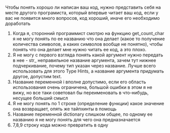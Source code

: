 Чтобы понять хорошо ли написан ваш код, нужно представить себя на месте другого програмиста, который впервые читает ваш код, если у вас не появится много вопросов, код хороший, иначе его необходимо доработать

1. Когда я, сторонний программист смотрю на функцию get_count_char я не могу понять по ее названию что она делает (какое то получение количества символов, а каких символов вообще не понятно), чтобы понять что она делает мне нужно читать ее код, а это плохо.
2. Я не могу с первого взгляда понять какой аргумент нужно передать в нее - str\_ неправильное название аргумента, зачем тут нижнее подчеркивание, почему тип указан через название. Лучше всего использовать для этого Type Hints, а название аргумента придумать другое, допустим text.
3. Название переменной i вполне допустимо, если его область использования очень ограничена, большой ошибки в этом я не вижу, но все таки советовал бы переименовать в что-нибудь, несущее больший смысл
4. Я не могу понять по 1 строке (определение функции) какое значение она возвращает, опять же тайпхинты в помощь
5. Название переменной dictionary слишком общее, по одному ее названию я не могу понять для чего она предназначается
6. 7,8,9 строку кода можно превратить в одну
